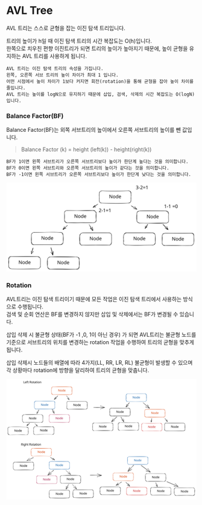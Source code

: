 # AVL Tree

AVL 트리는 스스로 균형을 잡는 이진 탐색 트리입니다.&#x20;

트리의 높이가 h일 때 이진 탐색 트리의 시간 복잡도는 O(h)입니다.\
한쪽으로 치우친 편향 이진트리가 되면 트리의 높이가 높아지기 때문에, 높이 균형을 유지하는 AVL 트리를 사용하게 됩니다.

```
AVL 트리는 이진 탐색 트리의 속성을 가집니다.
왼쪽, 오른쪽 서브 트리의 높이 차이가 최대 1 입니다.
어떤 시점에서 높이 차이가 1보다 커지면 회전(rotation)을 통해 균형을 잡아 높이 차이를 줄입니다.
AVL 트리는 높이를 logN으로 유지하기 때문에 삽입, 검색, 삭제의 시간 복잡도는 O(logN) 입니다.
```

### Balance Factor(BF) <a href="#balance_factor-bf" id="balance_factor-bf"></a>

Balance Factor(BF)는 외쪽 서브트리의 높이에서 오른쪽 서브트리의 높이를 뺀 값입니다.

> Balance Factor (k) = height (left(k)) - height(right(k))

```
BF가 1이면 왼쪽 서브트리가 오른쪽 서브트리보다 높이가 한단계 높다는 것을 의미합니다.
BF가 0이면 왼쪽 서브트리와 오른쪽 서브트리의 높이가 같다는 것을 의미합니다.
BF가 -1이면 왼쪽 서브트리가 오른쪽 서브트리보다 높이가 한단계 낮다는 것을 의미합니다.
```

<img src="../../.gitbook/assets/file.excalidraw (2) (1).svg" alt="" class="gitbook-drawing">

### Rotation

AVL트리는 이진 탐색 트리이기 때문에 모든 작업은 이진 탐색 트리에서 사용하는 방식으로 수행됩니다.\
검색 및 순회 연산은 BF를 변경하지 않지만 삽입 및 삭제에서는 BF가 변경될 수 있습니다.

삽입 삭제 시 불균형 상태(BF가 -1 ,0, 1이 아닌 경우) 가 되면 AVL트리는 불균형 노드를 기준으로 서브트리의 위치를 변경하는 rotation 작업을 수행하여 트리의 균형을 맞추게 됩니다.

삽입 삭제시 노드들의 배열에 따라 4가지(LL, RR, LR, RL) 불균형이 발생할 수 있으며 각 상황마다 rotation에 방향을 달리하여 트리의 균형을 맞춥니다.

<img src="../../.gitbook/assets/file.excalidraw (1) (1).svg" alt="" class="gitbook-drawing">

